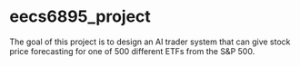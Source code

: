 # eecs6895_project

The goal of this project is to design an AI trader system that can give stock price forecasting for one of 500 different ETFs from the S&P 500. 
